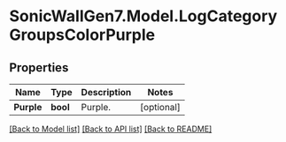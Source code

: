 # SonicWallGen7.Model.LogCategoryGroupsColorPurple

## Properties

Name | Type | Description | Notes
------------ | ------------- | ------------- | -------------
**Purple** | **bool** | Purple. | [optional] 

[[Back to Model list]](../README.md#documentation-for-models) [[Back to API list]](../README.md#documentation-for-api-endpoints) [[Back to README]](../README.md)

